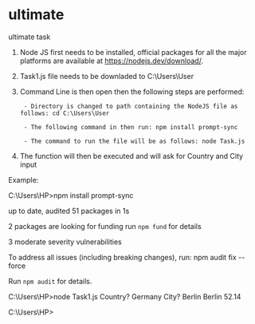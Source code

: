# ultimate
ultimate task

1) Node JS first needs to be installed, official packages for all the major platforms are available at https://nodejs.dev/download/.

2) Task1.js file needs to be downladed to C:\Users\User

3) Command Line is then open then the following steps are performed:
		
		- Directory is changed to path containing the NodeJS file as follows: cd C:\Users\User

		- The following command in then run: npm install prompt-sync
		
		- The command to run the file will be as follows: node Task.js

4) The function will then be executed and will ask for Country and City input

Example:


C:\Users\HP>npm install prompt-sync

up to date, audited 51 packages in 1s

2 packages are looking for funding
  run `npm fund` for details

3 moderate severity vulnerabilities

To address all issues (including breaking changes), run:
  npm audit fix --force

Run `npm audit` for details.

C:\Users\HP>node Task1.js
Country? Germany
City? Berlin
Berlin
52.14

C:\Users\HP>
